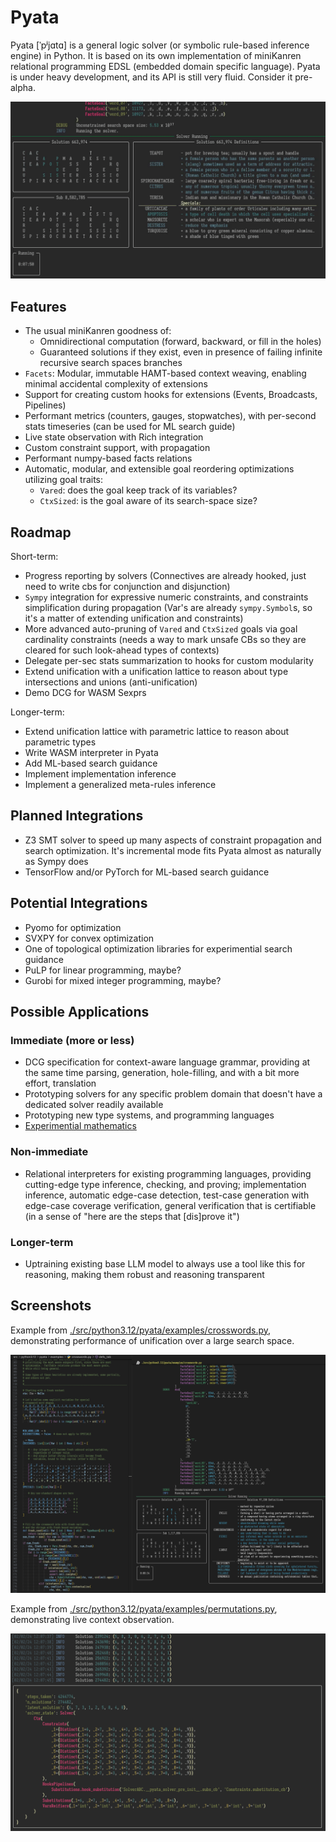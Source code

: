 # Pyata

Pyata [ˈpʲjɑtɑ] is a general logic solver (or symbolic rule-based inference engine) in Python.  It is based on its own implementation of miniKanren relational programming EDSL (embedded domain specific language).  Pyata is under heavy development, and its API is still very fluid.  Consider it pre-alpha.

![Front](./front.gif)

## Features

- The usual miniKanren goodness of:
  - Omnidirectional computation (forward, backward, or fill in the holes)
  - Guaranteed solutions if they exist, even in presence of failing infinite recursive search spaces branches
- `Facets`: Modular, immutable HAMT-based context weaving,
  enabling minimal accidental complexity of extensions
- Support for creating custom hooks for extensions (Events, Broadcasts, Pipelines)
- Performant metrics (counters, gauges, stopwatches), with per-second stats timeseries (can be used for ML search guide)
- Live state observation with Rich integration
- Custom constraint support, with propagation
- Performant numpy-based facts relations
- Automatic, modular, and extensible goal reordering optimizations utilizing goal traits:
  - `Vared`: does the goal keep track of its variables?
  - `CtxSized`: is the goal aware of its search-space size?

## Roadmap

Short-term:
- Progress reporting by solvers
  (Connectives are already hooked, just need to write cbs for conjunction and disjunction)
- `Sympy` integration for expressive numeric constraints, and constraints simplification during propagation
  (Var's are already `sympy.Symbol`s, so it's a matter of extending unification and constraints)
- More advanced auto-pruning of `Vared` and `CtxSized` goals via goal cardinality constraints
  (needs a way to mark unsafe CBs so they are cleared for such look-ahead types of contexts)
- Delegate per-sec stats summarization to hooks for custom modularity
- Extend unification with a unification lattice to reason about type intersections and unions (anti-unification)
- Demo DCG for WASM Sexprs

Longer-term:
- Extend unification lattice with parametric lattice to reason about parametric types
- Write WASM interpreter in Pyata
- Add ML-based search guidance
- Implement implementation inference
- Implement a generalized meta-rules inference

## Planned Integrations

- Z3 SMT solver to speed up many aspects of constraint propagation and search optimization.  It's incremental mode fits Pyata almost as naturally as Sympy does
- TensorFlow and/or PyTorch for ML-based search guidance

## Potential Integrations

- Pyomo for optimization
- SVXPY for convex optimization
- One of topological optimization libraries for experimential search guidance
- PuLP for linear programming, maybe?
- Gurobi for mixed integer programming, maybe?

## Possible Applications

### Immediate (more or less)

- DCG specification for context-aware language grammar, providing at the same time parsing, generation, hole-filling, and with a bit more effort, translation
- Prototyping solvers for any specific problem domain that doesn't have a dedicated solver readily available
- Prototyping new type systems, and programming languages
- [Experimential mathematics](https://en.wikipedia.org/wiki/Experimental_mathematics)

### Non-immediate

- Relational interpreters for existing programming languages, providing cutting-edge type inference, checking, and proving; implementation inference, automatic edge-case detection, test-case generation with edge-case coverage verification, general verification that is certifiable (in a sense of "here are the steps that [dis]prove it")

### Longer-term

- Uptraining existing base LLM model to always use a tool like this for reasoning, making them robust and reasoning transparent

## Screenshots
Example from [./src/python3.12/pyata/examples/crosswords.py](./src/python3.12/pyata/examples/crosswords.py),
demonstrating performance of unification over a large search space.

![Crosswords](./crosswords.png)

Example from [./src/python3.12/pyata/examples/permutations.py](./src/python3.12/pyata/examples/permutations.py),
demonstrating live context observation.

![Permutations](./permutations.png)

